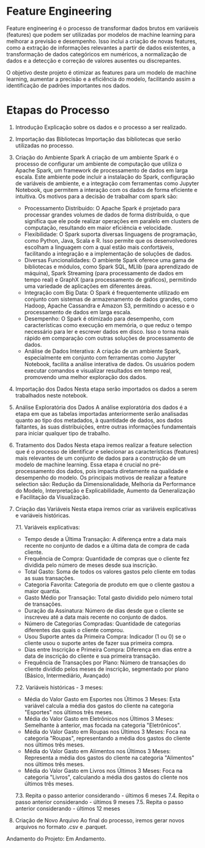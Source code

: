 # Feature Engineering 

Feature engineering é o processo de transformar dados brutos em variáveis (features) que podem ser utilizadas por modelos de machine learning para melhorar a previsão e desempenho. Isso inclui a criação de novas features, como a extração de informações relevantes a partir de dados existentes, a transformação de dados categóricos em numéricos, a normalização de dados e a detecção e correção de valores ausentes ou discrepantes.

O objetivo deste projeto é otimizar as features para um modelo de machine learning, aumentar a precisão e a eficiência do modelo, facilitando assim a identificação de padrões importantes nos dados.

# Etapas do Processo
1. Introdução
    Explicação sobre os dados e o processo a ser realizado.
    
2. Importação das Bibliotecas
    Importação das bibliotecas que serão utilizadas no processo.
    
3. Criação do Ambiente Spark
    A criação de um ambiente Spark é o processo de configurar um ambiente de computação que utiliza o Apache Spark, um framework de processamento de dados em larga escala. Este ambiente pode incluir a instalação do Spark, configuração de variáveis de ambiente, e a integração com ferramentas como Jupyter Notebook, que permitem a interação com os dados de forma eficiente e intuitiva.
    Os motivos para a decisão de trabalhar com spark são:
    
    * Processamento Distribuído: O Apache Spark é projetado para processar grandes volumes de dados de forma distribuída, o que significa que ele pode realizar operações em paralelo em clusters de computação, resultando em maior eficiência e velocidade.
    *  Flexibilidade: O Spark suporta diversas linguagens de programação, como Python, Java, Scala e R. Isso permite que os desenvolvedores escolham a linguagem com a qual estão mais confortáveis, facilitando a integração e a implementação de soluções de dados.
    * Diversas Funcionalidades: O ambiente Spark oferece uma gama de bibliotecas e módulos, como Spark SQL, MLlib (para aprendizado de máquina), Spark Streaming (para processamento de dados em tempo real) e GraphX (para processamento de gráficos), permitindo uma variedade de aplicações em diferentes áreas.
    * Integração com Big Data: O Spark é frequentemente utilizado em conjunto com sistemas de armazenamento de dados grandes, como Hadoop, Apache Cassandra e Amazon S3, permitindo o acesso e o processamento de dados em larga escala.
    * Desempenho: O Spark é otimizado para desempenho, com características como execução em memória, o que reduz o tempo necessário para ler e escrever dados em disco. Isso o torna mais rápido em comparação com outras soluções de processamento de dados.
    * Análise de Dados Interativa: A criação de um ambiente Spark, especialmente em conjunto com ferramentas como Jupyter Notebook, facilita a análise interativa de dados. Os usuários podem executar comandos e visualizar resultados em tempo real, promovendo uma melhor exploração dos dados.        
    
4. Importação dos Dados
    Nesta etapa serão importados os dados a serem trabalhados neste notebook.
    
5. Análise Exploratória dos Dados
    A análise exploratória dos dados é a etapa em que as tabelas importadas anteriormente serão analisadas quanto ao tipo dos metadados, à quantidade de dados, aos dados faltantes, às suas distribuições, entre outras informações fundamentais para iniciar qualquer tipo de trabalho.
    
6. Tratamento dos Dados
    Nesta etapa iremos realizar a feature selection que é o processo de identificar e selecionar as características (features) mais relevantes de um conjunto de dados para a construção de um modelo de machine learning. Essa etapa é crucial no pré-processamento dos dados, pois impacta diretamente na qualidade e desempenho do modelo. Os principais motivos de realizar a feature selection são: Redução da Dimensionalidade, Melhoria da Performance do Modelo, Interpretação e Explicabilidade, Aumento da Generalização e Facilitação da Visualização.

7. Criação das Variáveis
    Nesta etapa iremos criar as variáveis explicativas e variáveis históricas.
    
    7.1. Variáveis explicativas:

    * Tempo desde a Última Transação: A diferença entre a data mais recente no conjunto de dados e a última data de compra de cada cliente.
    * Frequência de Compra: Quantidade de compras que o cliente fez dividida pelo número de meses desde sua inscrição.
    * Total Gasto: Soma de todos os valores gastos pelo cliente em todas as suas transações.
    * Categoria Favorita: Categoria de produto em que o cliente gastou a maior quantia.
    * Gasto Médio por Transação: Total gasto dividido pelo número total de transações.
    * Duração da Assinatura: Número de dias desde que o cliente se inscreveu até a data mais recente no conjunto de dados.
    * Número de Categorias Compradas: Quantidade de categorias diferentes das quais o cliente comprou.
    * Usou Suporte antes da Primeira Compra: Indicador (1 ou 0) se o cliente usou o suporte antes de fazer sua primeira compra.
    * Dias entre Inscrição e Primeira Compra: Diferença em dias entre a data de inscrição do cliente e sua primeira transação.
    * Frequência de Transações por Plano: Número de transações do cliente dividido pelos meses de inscrição, segmentado por plano (Básico, Intermediário, Avançado)

    7.2. Variáveis históricas - 3 meses:
    
    * Média do Valor Gasto em Esportes nos Últimos 3 Meses: Esta variável calcula a média dos gastos do cliente na categoria "Esportes" nos últimos três meses.
    * Média do Valor Gasto em Eletrônicos nos Últimos 3 Meses: Semelhante à anterior, mas focada na categoria "Eletrônicos".
    * Média do Valor Gasto em Roupas nos Últimos 3 Meses: Foca na categoria "Roupas", representando a média dos gastos do cliente nos últimos três meses.
    * Média do Valor Gasto em Alimentos nos Últimos 3 Meses: Representa a média dos gastos do cliente na categoria "Alimentos" nos últimos três meses.
    * Média do Valor Gasto em Livros nos Últimos 3 Meses: Foca na categoria "Livros", calculando a média dos gastos do cliente nos últimos três meses.

    7.3. Repita o passo anterior considerando - últimos 6 meses
    7.4. Repita o passo anterior considerando - últimos 9 meses
    7.5. Repita o passo anterior considerando - últimos 12 meses

8. Criação de Novo Arquivo
    Ao final do processo, iremos gerar novos arquivos no formato .csv e .parquet.

Andamento do Projeto: Em Andamento.
